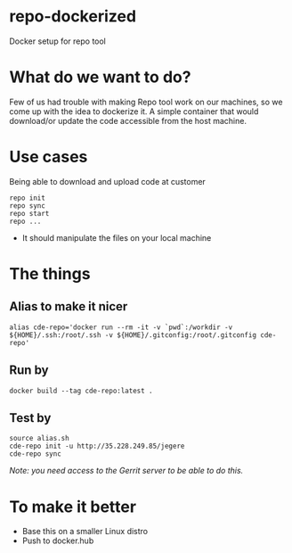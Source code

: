# repo-dockerized
Docker setup for repo tool

# What do we want to do?

Few of us had trouble with making Repo tool work on our machines, so we come up with the idea to dockerize it.
A simple container that would download/or update the code accessible from the host machine.

# Use cases

Being able to download and upload code at customer
```
repo init
repo sync
repo start
repo ...
```

- It should manipulate the files on your local machine

# The things
## Alias to make it nicer

```
alias cde-repo='docker run --rm -it -v `pwd`:/workdir -v ${HOME}/.ssh:/root/.ssh -v ${HOME}/.gitconfig:/root/.gitconfig cde-repo'
```

## Run by

```
docker build --tag cde-repo:latest .
```

## Test by 

```
source alias.sh
cde-repo init -u http://35.228.249.85/jegere
cde-repo sync
```

*Note: you need access to the Gerrit server to be able to do this.*

# To make it better

- Base this on a smaller Linux distro
- Push to docker.hub
